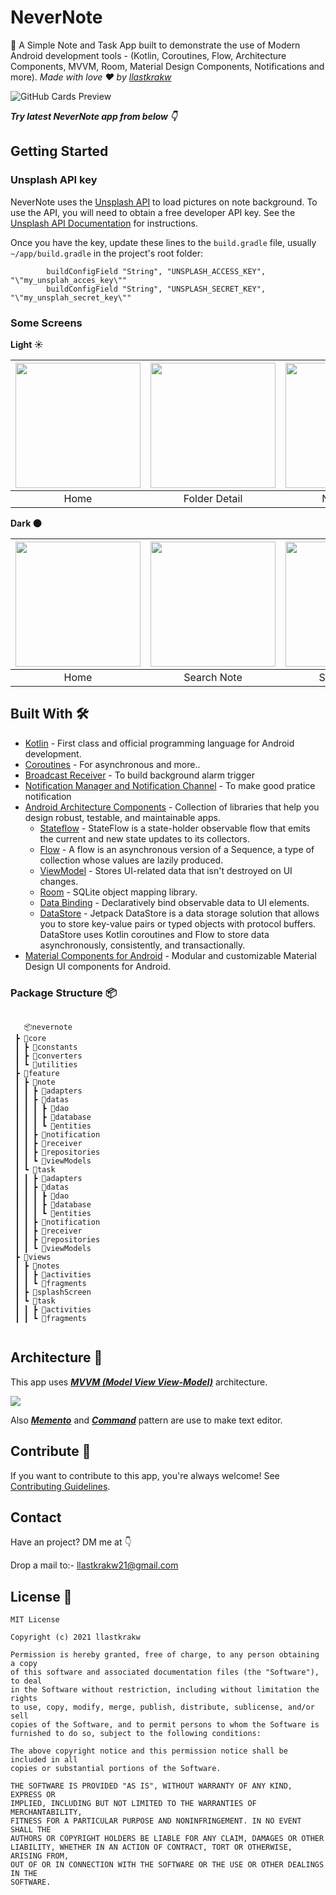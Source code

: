 # NeverNote
📝 A Simple Note and Task App built to demonstrate the use of Modern Android development tools - (Kotlin, Coroutines, Flow, Architecture Components, MVVM, Room, Material Design Components, Notifications and more). *Made with love ❤️ by [llastkrakw](https://github.com/llastkrakw)*

![GitHub Cards Preview](https://github.com/llastkrakw/NeverNote/blob/master/images/presentation.png?raw=true)

***Try latest NeverNote app from below 👇***

Getting Started
---------------

### Unsplash API key

NeverNote uses the [Unsplash API](https://unsplash.com/developers) to load pictures on note
background. To use the API, you will need to obtain a free developer API key. See the
[Unsplash API Documentation](https://unsplash.com/documentation) for instructions.

Once you have the key, update these lines to the `build.gradle` file, 
usually `~/app/build.gradle` in the project's root folder:

```
        buildConfigField "String", "UNSPLASH_ACCESS_KEY", "\"my_unsplah_acces_key\""
        buildConfigField "String", "UNSPLASH_SECRET_KEY", "\"my_unsplah_secret_key\""
```

### Some Screens

**Light ☀️**

| <img src="https://github.com/llastkrakw/NeverNote/blob/master/images/light/mockup/Screenshot_2021-03-19-14-56-55-305_com.llastkrakw.nevernote_google-pixel5-sortasage-portrait.png" width="200"/>| <img src="https://github.com/llastkrakw/NeverNote/blob/master/images/light/mockup/Screenshot_2021-03-19-14-57-25-891_com.llastkrakw.nevernote_google-pixel5-sortasage-portrait.png" width="200"/> | <img src="https://github.com/llastkrakw/NeverNote/blob/master/images/light/mockup/Screenshot_2021-03-19-14-57-44-497_com.llastkrakw.nevernote_google-pixel5-sortasage-portrait.png" width="200"/> | <img src="https://github.com/llastkrakw/NeverNote/blob/master/images/light/mockup/Screenshot_2021-03-19-14-58-54-653_com.llastkrakw.nevernote_google-pixel5-sortasage-portrait.png" width="200"/> | <img src="https://github.com/llastkrakw/NeverNote/blob/master/images/light/mockup/Screenshot_2021-03-19-14-58-06-426_com.llastkrakw.nevernote_google-pixel5-sortasage-portrait.png" width="200"/> |
| :-------------: | :-------------:  | :-------------:  | :-------------:  | :-------------:  |
|     Home     |    Folder Detail    |    Note Detail     |     Task       |     Editor     |


**Dark 🌑**

| <img src="https://github.com/llastkrakw/NeverNote/blob/master/images/dark/mockup/Screenshot_2021-03-19-15-10-17-700_com.llastkrakw.nevernote_google-pixel5-sortasage-portrait.png" width="200"/>| <img src="https://github.com/llastkrakw/NeverNote/blob/master/images/dark/mockup/Screenshot_2021-03-19-15-10-51-224_com.llastkrakw.nevernote_google-pixel5-sortasage-portrait.png" width="200"/> | <img src="https://github.com/llastkrakw/NeverNote/blob/master/images/dark/mockup/Screenshot_2021-03-19-15-11-06-619_com.llastkrakw.nevernote_google-pixel5-sortasage-portrait.png" width="200"/> | <img src="https://github.com/llastkrakw/NeverNote/blob/master/images/dark/mockup/Screenshot_2021-03-19-15-11-27-155_com.llastkrakw.nevernote_google-pixel5-sortasage-portrait.png" width="200"/> | <img src="https://github.com/llastkrakw/NeverNote/blob/master/images/dark/mockup/Screenshot_2021-03-19-15-10-35-473_com.llastkrakw.nevernote_google-pixel5-sortasage-portrait.png" width="200"/> |
| :-------------: | :-------------:  | :-------------:  | :-------------:  | :-------------:  |
|     Home     |    Search Note   |    Search Task    |     Note With Bg     |     Reminder     |

## Built With 🛠
- [Kotlin](https://kotlinlang.org/) - First class and official programming language for Android development.
- [Coroutines](https://kotlinlang.org/docs/reference/coroutines-overview.html) - For asynchronous and more..
- [Broadcast Receiver](https://developer.android.com/guide/components/broadcasts) - To build background alarm trigger
- [Notification Manager and Notification Channel](https://developer.android.com/guide/topics/ui/notifiers/notifications) - To make good pratice notification
- [Android Architecture Components](https://developer.android.com/topic/libraries/architecture) - Collection of libraries that help you design robust, testable, and maintainable apps.
  - [Stateflow](https://developer.android.com/kotlin/flow/stateflow-and-sharedflow) - StateFlow is a state-holder observable flow that emits the current and new state updates to its collectors. 
  - [Flow](https://kotlinlang.org/docs/reference/coroutines/flow.html) - A flow is an asynchronous version of a Sequence, a type of collection whose values are lazily produced.
  - [ViewModel](https://developer.android.com/topic/libraries/architecture/viewmodel) - Stores UI-related data that isn't destroyed on UI changes. 
  - [Room](https://developer.android.com/topic/libraries/architecture/room) - SQLite object mapping library.
  - [Data Binding](https://developer.android.com/topic/libraries/data-binding/) - Declaratively bind observable data to UI elements.
  - [DataStore](https://developer.android.com/topic/libraries/architecture/datastore) - Jetpack DataStore is a data storage solution that allows you to store key-value pairs or typed objects with protocol buffers. DataStore uses Kotlin coroutines and Flow to store data asynchronously, consistently, and transactionally.
- [Material Components for Android](https://github.com/material-components/material-components-android) - Modular and customizable Material Design UI components for Android.

### Package Structure 📦


```

   📦nevernote
 ┣ 📂core
 ┃ ┣ 📂constants
 ┃ ┣ 📂converters
 ┃ ┗ 📂utilities
 ┣ 📂feature
 ┃ ┣ 📂note
 ┃ ┃ ┣ 📂adapters
 ┃ ┃ ┣ 📂datas
 ┃ ┃ ┃ ┣ 📂dao
 ┃ ┃ ┃ ┣ 📂database
 ┃ ┃ ┃ ┗ 📂entities
 ┃ ┃ ┣ 📂notification
 ┃ ┃ ┣ 📂receiver
 ┃ ┃ ┣ 📂repositories
 ┃ ┃ ┗ 📂viewModels
 ┃ ┗ 📂task
 ┃ ┃ ┣ 📂adapters
 ┃ ┃ ┣ 📂datas
 ┃ ┃ ┃ ┣ 📂dao
 ┃ ┃ ┃ ┣ 📂database
 ┃ ┃ ┃ ┗ 📂entities
 ┃ ┃ ┣ 📂notification
 ┃ ┃ ┣ 📂receiver
 ┃ ┃ ┣ 📂repositories
 ┃ ┃ ┗ 📂viewModels
 ┣ 📂views
 ┃ ┣ 📂notes
 ┃ ┃ ┣ 📂activities
 ┃ ┃ ┗ 📂fragments
 ┃ ┣ 📂splashScreen
 ┃ ┗ 📂task
 ┃ ┃ ┣ 📂activities
 ┃ ┃ ┗ 📂fragments
    
```

## Architecture 🗼
This app uses [***MVVM (Model View View-Model)***](https://developer.android.com/jetpack/docs/guide#recommended-app-arch) architecture.

![](https://developer.android.com/codelabs/android-room-with-a-view-kotlin/img/8e4b761713e3a76b.png)

Also [***Memento***](https://en.wikipedia.org/wiki/Memento_pattern) and [***Command***](https://en.wikipedia.org/wiki/Command_pattern) pattern are use to make text editor.


## Contribute 👏
If you want to contribute to this app, you're always welcome!
See [Contributing Guidelines](https://github.com/TheCodeMonks/Notzz-App/blob/master/CONTRIBUTION.md). 

## Contact
Have an project? DM me at 👇

Drop a mail to:- llastkrakw21@gmail.com

## License 🔖

```
MIT License

Copyright (c) 2021 llastkrakw

Permission is hereby granted, free of charge, to any person obtaining a copy
of this software and associated documentation files (the "Software"), to deal
in the Software without restriction, including without limitation the rights
to use, copy, modify, merge, publish, distribute, sublicense, and/or sell
copies of the Software, and to permit persons to whom the Software is
furnished to do so, subject to the following conditions:

The above copyright notice and this permission notice shall be included in all
copies or substantial portions of the Software.

THE SOFTWARE IS PROVIDED "AS IS", WITHOUT WARRANTY OF ANY KIND, EXPRESS OR
IMPLIED, INCLUDING BUT NOT LIMITED TO THE WARRANTIES OF MERCHANTABILITY,
FITNESS FOR A PARTICULAR PURPOSE AND NONINFRINGEMENT. IN NO EVENT SHALL THE
AUTHORS OR COPYRIGHT HOLDERS BE LIABLE FOR ANY CLAIM, DAMAGES OR OTHER
LIABILITY, WHETHER IN AN ACTION OF CONTRACT, TORT OR OTHERWISE, ARISING FROM,
OUT OF OR IN CONNECTION WITH THE SOFTWARE OR THE USE OR OTHER DEALINGS IN THE
SOFTWARE.
```
